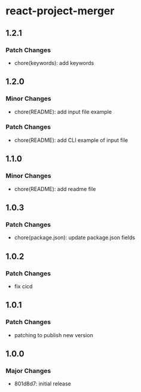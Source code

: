 # react-project-merger

## 1.2.1

### Patch Changes

-   chore(keywords): add keywords

## 1.2.0

### Minor Changes

-   chore(README): add input file example

### Patch Changes

-   chore(README): add CLI example of input file

## 1.1.0

### Minor Changes

-   chore(README): add readme file

## 1.0.3

### Patch Changes

-   chore(package.json): update package.json fields

## 1.0.2

### Patch Changes

-   fix cicd

## 1.0.1

### Patch Changes

-   patching to publish new version

## 1.0.0

### Major Changes

-   801d8d7: initial release

